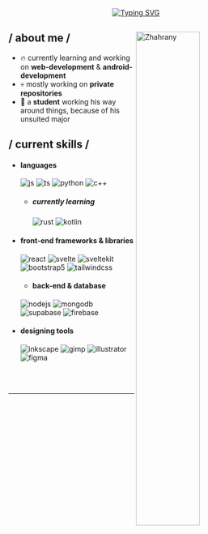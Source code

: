 <div align = center ><a href="https://git.io/typing-svg"><img src="https://readme-typing-svg.demolab.com?font=Fira+Code&weight=500&size=30&pause=1000&color=F7F7F7&center=true&width=435&lines=~Zhahrany~" alt="Typing SVG" /></a></div>

<div>

<img align="right" width="50%" alt="Zhahrany" src="https://firebasestorage.googleapis.com/v0/b/fireship-demos-303df.appspot.com/o/posters%2Fwallpaperflare.com_wallpaper%20(3).webp?alt=media&token=76aee9cd-ba03-41aa-bdfc-54d8c06116cc"/>
  
<div width="400">

<h2> / about me /</h2>
  
- 🔥 currently learning and working on **web-development** & **android-development**
- 💀 mostly working on **private repositories**
- 👾 a **student** working his way around things, because of his unsuited major
  
<h2> / current skills / </h2>
  
- <h4> languages </h4>
  <img src = "https://img.shields.io/badge/JavaScript-323330?style=for-the-badge&logo=javascript&logoColor=F7DF1E" alt = "js" />
  <img src = "https://img.shields.io/badge/TypeScript-007ACC?style=for-the-badge&logo=typescript&logoColor=white" alt = "ts" />
  <img src = "https://img.shields.io/badge/Python-14354C?style=for-the-badge&logo=python&logoColor=white" alt = "python" />
  <img src = "https://img.shields.io/badge/C%2B%2B-00599C?style=for-the-badge&logo=c%2B%2B&logoColor=white" alt = "c++" />
  
  - <h5> currently learning </h5>
    <img src = "https://img.shields.io/badge/Rust-000000?style=for-the-badge&logo=rust&logoColor=white" alt = "rust" />
    <img src = "https://img.shields.io/badge/Kotlin-0095D5?&style=for-the-badge&logo=kotlin&logoColor=white" alt = "kotlin" />
  
- <h4> front-end frameworks & libraries </h4>
  <img src = "https://img.shields.io/badge/React-20232A?style=for-the-badge&logo=react&logoColor=61DAFB" alt = "react" />
  <img src = "https://img.shields.io/badge/Svelte-4A4A55?style=for-the-badge&logo=svelte&logoColor=FF3E00" alt = "svelte" />
  <img src = "https://img.shields.io/badge/SvelteKit-f2f2f2?style=for-the-badge&logo=svelte&logoColor=FF3E00" alt = "sveltekit" />
  <img src = "https://img.shields.io/badge/bootstrap-%23563D7C.svg?style=for-the-badge&logo=bootstrap&logoColor=white" alt = "bootstrap5" />
  <img src = "https://img.shields.io/badge/Tailwind_CSS-38B2AC?style=for-the-badge&logo=tailwind-css&logoColor=white" alt = "tailwindcss" />
  
  - <h4> back-end & database </h4>
  <img src = "https://img.shields.io/badge/Node.js-43853D?style=for-the-badge&logo=node.js&logoColor=white" alt = "nodejs" />
  <img src = "https://img.shields.io/badge/MongoDB-4EA94B?style=for-the-badge&logo=mongodb&logoColor=white" alt = "mongodb" />
  <img src = "https://img.shields.io/badge/Supabase-181818?style=for-the-badge&logo=supabase&logoColor=white" alt = "supabase" />
  <img src = "https://img.shields.io/badge/Firebase-white?style=for-the-badge&logo=firebase&logoColor=f1cb00" alt = "firebase" />
  
- <h4> designing tools </h4>
  <img src = "https://img.shields.io/badge/Inkscape-000000?style=for-the-badge&logo=Inkscape&logoColor=white" alt = "inkscape" />
  <img src = "https://img.shields.io/badge/gimp-5C5543?style=for-the-badge&logo=gimp&logoColor=white" alt = "gimp" />
  <img src = "https://img.shields.io/badge/adobe%20illustrator-%23FF9A00.svg?style=for-the-badge&logo=adobe%20illustrator&logoColor=white" alt = "illustrator" />
  <img src = "https://img.shields.io/badge/figma-%23F24E1E.svg?style=for-the-badge&logo=figma&logoColor=white" alt = "figma" />
  
</div>  
  </br></br>
  
  
  
  </div>

------
